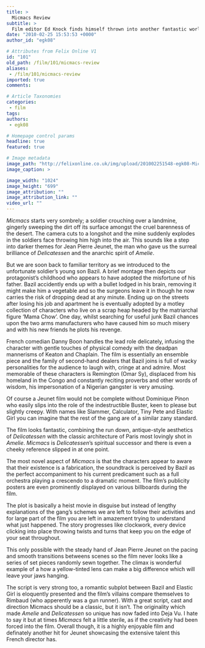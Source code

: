 ```yaml
---
title: >
  Micmacs Review
subtitle: >
  Film editor Ed Knock finds himself thrown into another fantastic world of Jean Pierre Jeunet
date: "2010-02-25 15:53:53 +0000"
author_id: "egk08"

# Attributes from Felix Online V1
id: "101"
old_path: /film/101/micmacs-review
aliases:
 - /film/101/micmacs-review
imported: true
comments:

# Article Taxonomies
categories:
 - film
tags:
authors:
 - egk08

# Homepage control params
headline: true
featured: true

# Image metadata
image_path: "http://felixonline.co.uk/img/upload/201002251548-egk08-Micmacs.jpg"
image_caption: >

image_width: "1024"
image_height: "699"
image_attribution: ""
image_attribution_link: ""
video_url: ""
---
```


_Micmacs_ starts very sombrely; a soldier crouching over a landmine, gingerly sweeping the dirt off its surface amongst the cruel barenness of the desert. The camera cuts to a longshot and the mine suddenly explodes in the soldiers face throwing him high into the air. This sounds like a step into darker themes for Jean Pierre Jeunet, the man who gave us the surreal brilliance of _Delicatessen_ and the anarchic spirit of _Amelie_.

But we are soon back to familiar territory as we introduced to the unfortunate soldier’s young son Bazil. A brief montage then depicts our protagonist’s childhood who appears to have adopted the misfortune of his father. Bazil accidently ends up with a bullet lodged in his brain, removing it might make him a vegetable and so the surgeons leave it in though he now carries the risk of dropping dead at any minute. Ending up on the streets after losing his job and apartment he is eventually adopted by a motley collection of characters who live on a scrap heap headed by the matriarchal figure ‘Mama Chow’. One day, whilst searching for useful junk Bazil chances upon the two arms manufacturers who have caused him so much misery and with his new friends he plots his revenge.

French comedian Danny Boon handles the lead role delicately, infusing the character with gentle touches of physical comedy with the deadpan mannerisms of Keaton and Chaplain. The film is essentially an ensemble piece and the family of second-hand dealers that Bazil joins is full of wacky personalities for the audience to laugh with, cringe at and admire. Most memorable of these characters is Remington (Omar Sy), displaced from his homeland in the Congo and constantly reciting proverbs and other words of wisdom, his impersonation of a Nigerian gangster is very amusing.

Of course a Jeunet film would not be complete without Dominique Pinon who easily slips into the role of the indestructible Buster, keen to please but slightly creepy. With names like Slammer, Calculator, Tiny Pete and Elastic Girl you can imagine that the rest of the gang are of a similar zany standard.

The film looks fantastic, combining the run down, antique-style aesthetics of _Delicatessen_ with the classic architecture of Paris most lovingly shot in _Amelie_. _Micmacs_ is _Delicatessen_’s spiritual successor and there is even a cheeky reference slipped in at one point.

The most novel aspect of _Micmacs_ is that the characters appear to aware that their existence is a fabrication, the soundtrack is perceived by Bazil as the perfect accompaniment to his current predicament such as a full orchestra playing a crescendo to a dramatic moment. The film’s publicity posters are even prominently displayed on various billboards during the film.

The plot is basically a heist movie in disguise but instead of lengthy explanations of the gang’s schemes we are left to follow their activities and for large part of the film you are left in amazement trying to understand what just happened. The story progresses like clockwork, every device clicking into place throwing twists and turns that keep you on the edge of your seat throughout.

This only possible with the steady hand of Jean Pierre Jeunet on the pacing and smooth transitions betweens scenes so the film never looks like a series of set pieces randomly sewn together. The climax is wonderful example of a how a yellow-tinted lens can make a big difference which will leave your jaws hanging.

The script is very strong too, a romantic subplot between Bazil and Elastic Girl is eloquently presented and the film’s villains compare themselves to Rimbaud (who apperently was a gun runner). With a great script, cast and direction Micmacs should be a classic, but it isn’t. The originality which made _Amelie_ and _Delicatessen_ so unique has now faded into Deja Vu. I hate to say it but at times _Micmacs_ felt a little sterile, as if the creativity had been forced into the film. Overall though, it is a highly enjoyable film and definately another hit for Jeunet showcasing the extensive talent this French director has.
